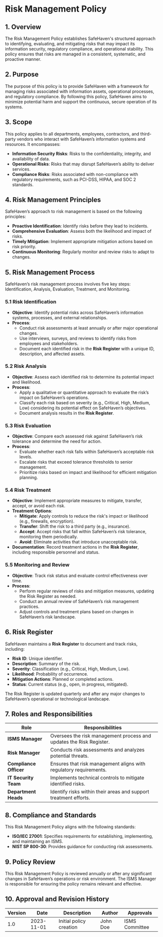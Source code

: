 
# Risk Management Policy

## 1. Overview

The Risk Management Policy establishes SafeHaven's structured approach to identifying, evaluating, and mitigating risks that may impact its information security, regulatory compliance, and operational stability. This policy ensures that risks are managed in a consistent, systematic, and proactive manner.

## 2. Purpose

The purpose of this policy is to provide SafeHaven with a framework for managing risks associated with information assets, operational processes, and regulatory compliance. By following this policy, SafeHaven aims to minimize potential harm and support the continuous, secure operation of its systems.

## 3. Scope

This policy applies to all departments, employees, contractors, and third-party vendors who interact with SafeHaven’s information systems and resources. It encompasses:
- **Information Security Risks**: Risks to the confidentiality, integrity, and availability of data.
- **Operational Risks**: Risks that may disrupt SafeHaven’s ability to deliver services.
- **Compliance Risks**: Risks associated with non-compliance with regulatory requirements, such as PCI-DSS, HIPAA, and SOC 2 standards.

## 4. Risk Management Principles

SafeHaven’s approach to risk management is based on the following principles:
- **Proactive Identification**: Identify risks before they lead to incidents.
- **Comprehensive Evaluation**: Assess both the likelihood and impact of risks.
- **Timely Mitigation**: Implement appropriate mitigation actions based on risk priority.
- **Continuous Monitoring**: Regularly monitor and review risks to adapt to changes.

## 5. Risk Management Process

SafeHaven’s risk management process involves five key steps: Identification, Analysis, Evaluation, Treatment, and Monitoring.

### 5.1 Risk Identification
- **Objective**: Identify potential risks across SafeHaven’s information systems, processes, and external relationships.
- **Process**:
  - Conduct risk assessments at least annually or after major operational changes.
  - Use interviews, surveys, and reviews to identify risks from employees and stakeholders.
  - Document each identified risk in the **Risk Register** with a unique ID, description, and affected assets.

### 5.2 Risk Analysis
- **Objective**: Assess each identified risk to determine its potential impact and likelihood.
- **Process**:
  - Apply a qualitative or quantitative approach to evaluate the risk’s impact on SafeHaven’s operations.
  - Classify each risk based on severity (e.g., Critical, High, Medium, Low) considering its potential effect on SafeHaven’s objectives.
  - Document analysis results in the **Risk Register**.

### 5.3 Risk Evaluation
- **Objective**: Compare each assessed risk against SafeHaven’s risk tolerance and determine the need for action.
- **Process**:
  - Evaluate whether each risk falls within SafeHaven’s acceptable risk levels.
  - Escalate risks that exceed tolerance thresholds to senior management.
  - Prioritize risks based on impact and likelihood for efficient mitigation planning.

### 5.4 Risk Treatment
- **Objective**: Implement appropriate measures to mitigate, transfer, accept, or avoid each risk.
- **Treatment Options**:
  - **Mitigate**: Apply controls to reduce the risk's impact or likelihood (e.g., firewalls, encryption).
  - **Transfer**: Shift the risk to a third party (e.g., insurance).
  - **Accept**: Accept risks that fall within SafeHaven’s risk tolerance, monitoring them periodically.
  - **Avoid**: Eliminate activities that introduce unacceptable risk.
- **Documentation**: Record treatment actions in the **Risk Register**, including responsible personnel and status.

### 5.5 Monitoring and Review
- **Objective**: Track risk status and evaluate control effectiveness over time.
- **Process**:
  - Perform regular reviews of risks and mitigation measures, updating the Risk Register as needed.
  - Conduct an annual review of SafeHaven’s risk management practices.
  - Adjust controls and treatment plans based on changes in SafeHaven’s risk landscape.

## 6. Risk Register

SafeHaven maintains a **Risk Register** to document and track risks, including:
- **Risk ID**: Unique identifier.
- **Description**: Summary of the risk.
- **Severity**: Classification (e.g., Critical, High, Medium, Low).
- **Likelihood**: Probability of occurrence.
- **Mitigation Actions**: Planned or completed actions.
- **Status**: Current status (e.g., open, in progress, mitigated).

The Risk Register is updated quarterly and after any major changes to SafeHaven’s operational or technological landscape.

## 7. Roles and Responsibilities

| Role                       | Responsibilities                                                 |
|----------------------------|------------------------------------------------------------------|
| **ISMS Manager**           | Oversees the risk management process and updates the Risk Register. |
| **Risk Manager**           | Conducts risk assessments and analyzes potential threats.       |
| **Compliance Officer**     | Ensures that risk management aligns with regulatory requirements. |
| **IT Security Team**       | Implements technical controls to mitigate identified risks.     |
| **Department Heads**       | Identify risks within their areas and support treatment efforts.|

## 8. Compliance and Standards

This Risk Management Policy aligns with the following standards:
- **ISO/IEC 27001**: Specifies requirements for establishing, implementing, and maintaining an ISMS.
- **NIST SP 800-30**: Provides guidance for conducting risk assessments.

## 9. Policy Review

This Risk Management Policy is reviewed annually or after any significant changes in SafeHaven’s operations or risk environment. The ISMS Manager is responsible for ensuring the policy remains relevant and effective.

## 10. Approval and Revision History

| Version | Date       | Description                  | Author        | Approvals       |
|---------|------------|------------------------------|---------------|-----------------|
| 1.0     | 2023-11-01 | Initial policy creation      | John Doe    | ISMS Committee  |

